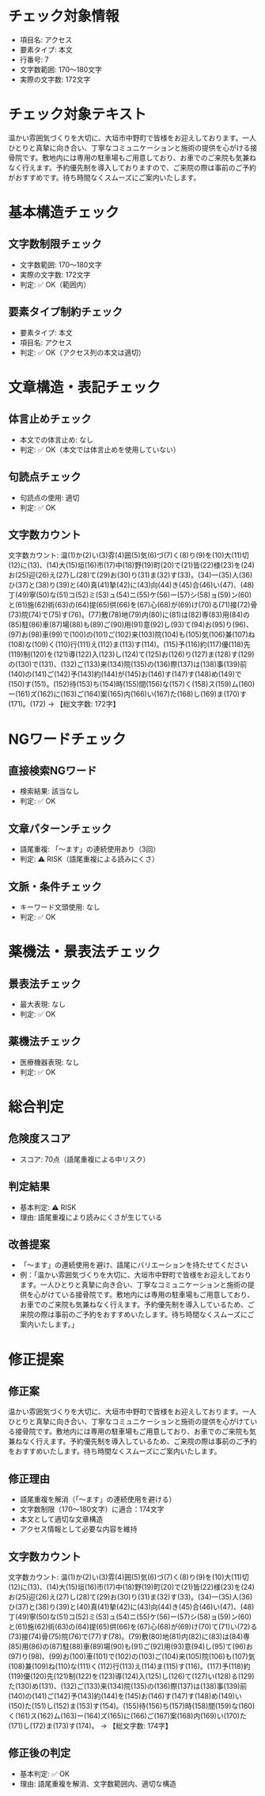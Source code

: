 # チェック対象情報

- 項目名: アクセス
- 要素タイプ: 本文
- 行番号: 7
- 文字数範囲: 170～180文字
- 実際の文字数: 172文字

# チェック対象テキスト

温かい雰囲気づくりを大切に、大垣市中野町で皆様をお迎えしております。一人ひとりと真摯に向き合い、丁寧なコミュニケーションと施術の提供を心がける接骨院です。敷地内には専用の駐車場もご用意しており、お車でのご来院も気兼ねなく行えます。予約優先制を導入しておりますので、ご来院の際は事前のご予約がおすすめです。待ち時間なくスムーズにご案内いたします。

# 基本構造チェック

## 文字数制限チェック
- 文字数範囲: 170～180文字
- 実際の文字数: 172文字
- 判定: ✅ OK（範囲内）

## 要素タイプ制約チェック
- 要素タイプ: 本文
- 項目名: アクセス
- 判定: ✅ OK（アクセス列の本文は適切）

# 文章構造・表記チェック

## 体言止めチェック
- 本文での体言止め: なし
- 判定: ✅ OK（本文では体言止めを使用していない）

## 句読点チェック
- 句読点の使用: 適切
- 判定: ✅ OK

## 文字数カウント
文字数カウント: 温(1)か(2)い(3)雰(4)囲(5)気(6)づ(7)く(8)り(9)を(10)大(11)切(12)に(13)、(14)大(15)垣(16)市(17)中(18)野(19)町(20)で(21)皆(22)様(23)を(24)お(25)迎(26)え(27)し(28)て(29)お(30)り(31)ま(32)す(33)。(34)一(35)人(36)ひ(37)と(38)り(39)と(40)真(41)摯(42)に(43)向(44)き(45)合(46)い(47)、(48)丁(49)寧(50)な(51)コ(52)ミ(53)ュ(54)ニ(55)ケ(56)ー(57)シ(58)ョ(59)ン(60)と(61)施(62)術(63)の(64)提(65)供(66)を(67)心(68)が(69)け(70)る(71)接(72)骨(73)院(74)で(75)す(76)。(77)敷(78)地(79)内(80)に(81)は(82)専(83)用(84)の(85)駐(86)車(87)場(88)も(89)ご(90)用(91)意(92)し(93)て(94)お(95)り(96)、(97)お(98)車(99)で(100)の(101)ご(102)来(103)院(104)も(105)気(106)兼(107)ね(108)な(109)く(110)行(111)え(112)ま(113)す(114)。(115)予(116)約(117)優(118)先(119)制(120)を(121)導(122)入(123)し(124)て(125)お(126)り(127)ま(128)す(129)の(130)で(131)、(132)ご(133)来(134)院(135)の(136)際(137)は(138)事(139)前(140)の(141)ご(142)予(143)約(144)が(145)お(146)す(147)す(148)め(149)で(150)す(151)。(152)待(153)ち(154)時(155)間(156)な(157)く(158)ス(159)ム(160)ー(161)ズ(162)に(163)ご(164)案(165)内(166)い(167)た(168)し(169)ま(170)す(171)。(172) → 【総文字数: 172字】

# NGワードチェック

## 直接検索NGワード
- 検索結果: 該当なし
- 判定: ✅ OK

## 文章パターンチェック
- 語尾重複: 「〜ます」の連続使用あり（3回）
- 判定: ⚠️ RISK（語尾重複による読みにくさ）

## 文脈・条件チェック
- キーワード文頭使用: なし
- 判定: ✅ OK

# 薬機法・景表法チェック

## 景表法チェック
- 最大表現: なし
- 判定: ✅ OK

## 薬機法チェック
- 医療機器表現: なし
- 判定: ✅ OK

# 総合判定

## 危険度スコア
- スコア: 70点（語尾重複による中リスク）

## 判定結果
- 基本判定: ⚠️ RISK
- 理由: 語尾重複により読みにくさが生じている

## 改善提案
- 「〜ます」の連続使用を避け、語尾にバリエーションを持たせてください
- 例：「温かい雰囲気づくりを大切に、大垣市中野町で皆様をお迎えしております。一人ひとりと真摯に向き合い、丁寧なコミュニケーションと施術の提供を心がけている接骨院です。敷地内には専用の駐車場もご用意しており、お車でのご来院も気兼ねなく行えます。予約優先制を導入しているため、ご来院の際は事前のご予約をおすすめいたします。待ち時間なくスムーズにご案内いたします。」

# 修正提案

## 修正案
温かい雰囲気づくりを大切に、大垣市中野町で皆様をお迎えしております。一人ひとりと真摯に向き合い、丁寧なコミュニケーションと施術の提供を心がけている接骨院です。敷地内には専用の駐車場もご用意しており、お車でのご来院も気兼ねなく行えます。予約優先制を導入しているため、ご来院の際は事前のご予約をおすすめいたします。待ち時間なくスムーズにご案内いたします。

## 修正理由
- 語尾重複を解消（「〜ます」の連続使用を避ける）
- 文字数制限（170～180文字）に適合：174文字
- 本文として適切な文章構造
- アクセス情報として必要な内容を維持

## 文字数カウント
文字数カウント: 温(1)か(2)い(3)雰(4)囲(5)気(6)づ(7)く(8)り(9)を(10)大(11)切(12)に(13)、(14)大(15)垣(16)市(17)中(18)野(19)町(20)で(21)皆(22)様(23)を(24)お(25)迎(26)え(27)し(28)て(29)お(30)り(31)ま(32)す(33)。(34)一(35)人(36)ひ(37)と(38)り(39)と(40)真(41)摯(42)に(43)向(44)き(45)合(46)い(47)、(48)丁(49)寧(50)な(51)コ(52)ミ(53)ュ(54)ニ(55)ケ(56)ー(57)シ(58)ョ(59)ン(60)と(61)施(62)術(63)の(64)提(65)供(66)を(67)心(68)が(69)け(70)て(71)い(72)る(73)接(74)骨(75)院(76)で(77)す(78)。(79)敷(80)地(81)内(82)に(83)は(84)専(85)用(86)の(87)駐(88)車(89)場(90)も(91)ご(92)用(93)意(94)し(95)て(96)お(97)り(98)、(99)お(100)車(101)で(102)の(103)ご(104)来(105)院(106)も(107)気(108)兼(109)ね(110)な(111)く(112)行(113)え(114)ま(115)す(116)。(117)予(118)約(119)優(120)先(121)制(122)を(123)導(124)入(125)し(126)て(127)い(128)る(129)た(130)め(131)、(132)ご(133)来(134)院(135)の(136)際(137)は(138)事(139)前(140)の(141)ご(142)予(143)約(144)を(145)お(146)す(147)す(148)め(149)い(150)た(151)し(152)ま(153)す(154)。(155)待(156)ち(157)時(158)間(159)な(160)く(161)ス(162)ム(163)ー(164)ズ(165)に(166)ご(167)案(168)内(169)い(170)た(171)し(172)ま(173)す(174)。 → 【総文字数: 174字】

## 修正後の判定
- 基本判定: ✅ OK
- 理由: 語尾重複を解消、文字数範囲内、適切な構造

